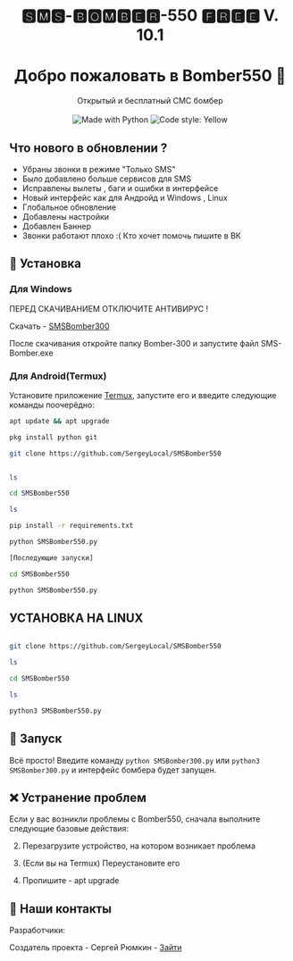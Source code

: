 <h1 align="center"> 🆂🅼🆂-🅱🅾🅼🅱🅴🆁-550 🅵🆁🅴🅴 V. 10.1 </h1>
<h1 align="center">Добро пожаловать в Bomber550 👋</h1>
<p align="center">
    Открытый и бесплатный СМС бомбер
    <br /><br />
    <img alt="Made with Python" src="https://img.shields.io/badge/Made%20with-Python-%23FFD242?logo=python&logoColor=white">
    <img alt="Code style: Yellow" src="https://img.shields.io/badge/code%20style-black-000000.svg">
</p>

## Что нового в обновлении ?
- Убраны звонки в режиме "Только SMS"
- Было добавлено больше сервисов для SMS
- Исправлены вылеты , баги и ошибки в интерфейсе 
- Новый интерфейс как для Андройд и Windows , Linux
- Глобальное обновление 
- Добавлены настройки 
- Добавлен Баннер 
- Звонки работают плохо :( Кто хочет помочь пишите в ВК 





## 🚀 Установка

 <h3>Для Windows</h3>

   ПЕРЕД СКАЧИВАНИЕМ ОТКЛЮЧИТЕ АНТИВИРУС !

   Скачать - [SMSBomber300](https://yadi.sk/d/QJZjO0sQV40IZw)

   После скачивания откройте папку Bomber-300 и запустите файл SMS-Bomber.exe

 <h3>Для Android(Termux)</h3>

Установите приложение [Termux](https://play.google.com/store/apps/details?id=com.termux), запустите его и введите следующие команды поочерёдно:
   ```sh
 apt update && apt upgrade

 pkg install python git

 git clone https://github.com/SergeyLocal/SMSBomber550
 

 ls

 cd SMSBomber550

 ls

 pip install -r requirements.txt

 python SMSBomber550.py

[Последующие запуски]

 cd SMSBomber550

 python SMSBomber550.py


 ```  

    
## УСТАНОВКА НА LINUX
 ```sh

 git clone https://github.com/SergeyLocal/SMSBomber550

 ls

 cd SMSBomber550

 ls

 python3 SMSBomber550.py
 ```


## 🚩 Запуск

Всё просто! Введите команду `python SMSBomber300.py` или `python3 SMSBomber300.py` и интерфейс бомбера будет запущен. 

## ❌ Устранение проблем
Если у вас возникли проблемы с Bomber550, сначала выполните следующие базовые действия:

2. Перезагрузите устройство, на котором возникает проблема

3. (Если вы на Termux) Переустановите его

4. Пропишите - apt upgrade







## 📝 Наши контакты 
Разработчики:
   
Создатель проекта - Сергей Рюмкин - [Зайти](https://vk.com/sskizzi)    
      





